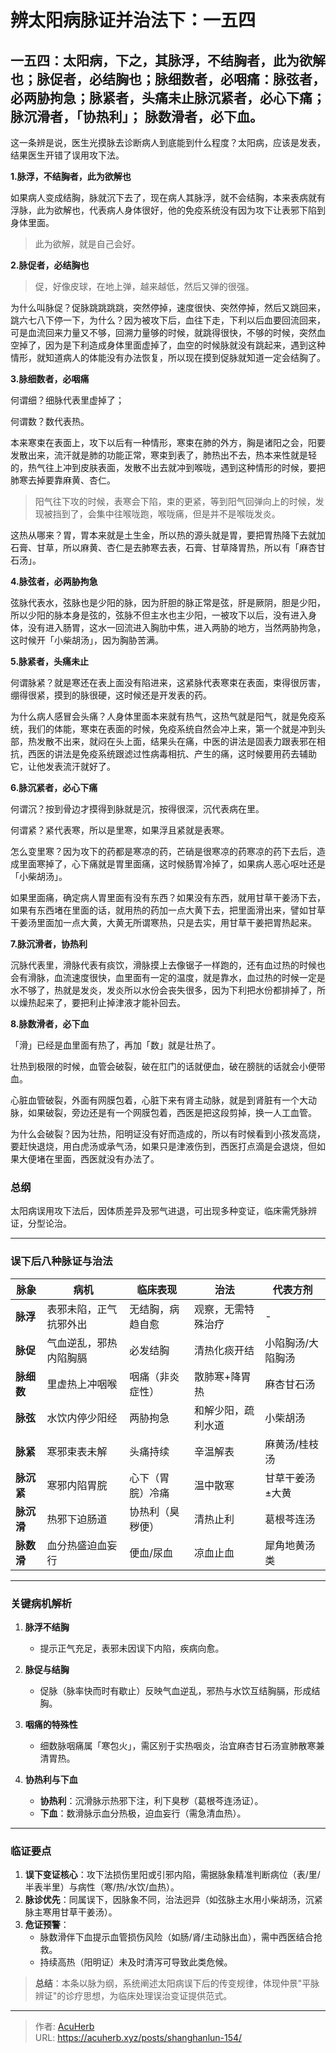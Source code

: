 # 辨太阳病脉证并治法下：一五四


## 一五四：太阳病，下之，其脉浮，不结胸者，此为欲解也；脉促者，必结胸也；脉细数者，必咽痛：脉弦者，必两胁拘急；脉紧者，头痛未止脉沉紧者，必心下痛；脉沉滑者，「协热利」； 脉数滑者，必下血。

<!--more-->

这一条辨是说，医生光摸脉去诊断病人到底能到什么程度？太阳病，应该是发表，结果医生开错了误用攻下法。

**1.脉浮，不结胸者，此为欲解也**

如果病人变成结胸，脉就沉下去了，现在病人其脉浮，就不会结胸，本来表病就有浮脉，此为欲解也，代表病人身体很好，他的免疫系统没有因为攻下让表邪下陷到身体里面。

> 此为欲解，就是自己会好。

**2.脉促者，必结胸也**

> 促，好像皮球，在地上弹，越来越低，然后又弹的很强。

为什么叫脉促？促脉跳跳跳跳，突然停掉，速度很快、突然停掉，然后又跳回来，跳六七八下停一下，为什么？因为被攻下后，血往下走，下利以后血要回流回来，可是血流回来力量又不够，回溯力量够的时候，就跳得很快，不够的时候，突然血空掉了，因为是下利造成身体里面虚掉了，血空的时候脉就没有跳起来，遇到这种情形，就知道病人的体能没有办法恢复，所以现在摸到促脉就知道一定会结胸了。

**3.脉细数者，必咽痛**

何谓细？细脉代表里虚掉了；

何谓数？数代表热。

本来寒束在表面上，攻下以后有一种情形，寒束在肺的外方，胸是诸阳之会，阳要发散出来，流汗就是肺的功能正常，寒束到表了，肺热出不去，热本来性就是轻的，热气往上冲到皮肤表面，发散不出去就冲到喉咙，遇到这种情形的时候，要把肺寒去掉要靠麻黄、杏仁。

> 阳气往下攻的时候，表寒会下陷，束的更紧，等到阳气回弹向上的时候，发现被挡到了，会集中往喉咙跑，喉咙痛，但是并不是喉咙发炎。

这热从哪来？胃，胃本来就是土生金，所以热的源头就是胃，要把胃热降下去就加石膏、甘草，所以麻黄、杏仁是去肺寒去表，石膏、甘草降胃热，所以有「麻杏甘石汤」。

**4.脉弦者，必两胁拘急**

弦脉代表水，弦脉也是少阳的脉，因为肝胆的脉正常是弦，肝是厥阴，胆是少阳，所以少阳的脉本身是弦的，弦脉不但主水也主少阳，一被攻下以后，没有进入身体，没有进入肠胃，这水一回流进入胸肋中焦，进入两胁的地方，当然两胁拘急，这时候开「小柴胡汤」，因为胸胁苦满。

**5.脉紧者，头痛未止**

何谓脉紧？就是寒还在表上面没有陷进来，这紧脉代表寒束在表面，束得很厉害，绷得很紧，摸到的脉很硬，这时候还是开发表的药。

为什么病人感冒会头痛？人身体里面本来就有热气，这热气就是阳气，就是免疫系统，我们的体能，寒束在表面的时候，免疫系统自然会冲上来，第一个就是冲到头部，热发散不出来，就闷在头上面，结果头在痛，中医的讲法是固表力跟表邪在相抗，西医的讲法是免疫系统跟滤过性病毒相抗、产生的痛，这时候要用药去辅助它，让他发表流汗就好了。

**6.脉沉紧者，必心下痛**

何谓沉？按到骨边才摸得到脉就是沉，按得很深，沉代表病在里。

何谓紧？紧代表寒，所以是里寒，如果浮且紧就是表寒。

怎么变里寒？因为攻下的药都是寒凉的药，芒硝是很寒凉的药寒凉的药下去后，造成里面寒掉了，心下痛就是胃里面痛，这时候肠胃冷掉了，如果病人恶心呕吐还是「小柴胡汤」。

如果里面痛，确定病人胃里面有没有东西？如果没有东西，就用甘草干姜汤下去，如果有东西堵在里面的话，就用热的药加一点大黄下去，把里面滑出来，譬如甘草干姜汤里面加一点大黄，大黄无所谓寒热，只是去实，用甘草干姜把胃热起来。

**7.脉沉滑者，协热利**

沉脉代表里，滑脉代表有痰饮，滑脉摸上去像锯子一样跑的，还有血过热的时候也会有滑脉，血流速度很快，血里面有一定的温度，就是靠水，血过热的时候一定是水不够了，热就是发炎，发炎所以水份会丧失很多，因为下利把水份都排掉了，所以燥热起来了，要把利止掉津液才能补回去。

**8.脉数滑者，必下血**

「滑」已经是血里面有热了，再加「数」就是壮热了。

壮热到极限的时候，血管会破裂，破在肛门的话就便血，破在膀胱的话就会小便带血。

心脏血管破裂，外面有网膜包着，心脏下来有肾主动脉，就是到肾脏有一个大动脉，如果破裂，旁边还是有一个网膜包着，西医是把这段剪掉，换一人工血管。

为什么会破裂？因为壮热，阳明证没有好而造成的，所以有时候看到小孩发高烧，要赶快退烧，用白虎汤或承气汤，如果只是津液伤到，西医打点滴是会退烧，但如果大便堵在里面，西医就没有办法了。

### **总纲**
太阳病误用攻下法后，因体质差异及邪气进退，可出现多种变证，临床需凭脉辨证，分型论治。

---

### **误下后八种脉证与治法**

| **脉象**  | **病机**                 | **临床表现**       | **治法**               | **代表方剂**       |
|-----------|--------------------------|--------------------|------------------------|--------------------|
| **脉浮**  | 表邪未陷，正气抗邪外出  | 无结胸，病趋自愈  | 观察，无需特殊治疗     | -                  |
| **脉促**  | 气血逆乱，邪热内陷胸膈  | 必发结胸          | 清热化痰开结           | 小陷胸汤/大陷胸汤 |
| **脉细数**| 里虚热上冲咽喉          | 咽痛（非炎症性）  | 散肺寒+降胃热          | 麻杏甘石汤        |
| **脉弦**  | 水饮内停少阳经          | 两胁拘急          | 和解少阳，疏利水道     | 小柴胡汤          |
| **脉紧**  | 寒邪束表未解            | 头痛持续          | 辛温解表               | 麻黄汤/桂枝汤     |
| **脉沉紧**| 寒邪内陷胃脘            | 心下（胃脘）冷痛  | 温中散寒               | 甘草干姜汤±大黄   |
| **脉沉滑**| 热邪下迫肠道            | 协热利（臭秽便）  | 清热止利               | 葛根芩连汤        |
| **脉数滑**| 血分热盛迫血妄行        | 便血/尿血         | 凉血止血               | 犀角地黄汤类      |

---

### **关键病机解析**

1. **脉浮不结胸**  
   - 提示正气充足，表邪未因误下内陷，疾病向愈。

2. **脉促与结胸**  
   - 促脉（脉率快而时有歇止）反映气血逆乱，邪热与水饮互结胸膈，形成结胸。

3. **咽痛的特殊性**  
   - 细数脉咽痛属「寒包火」，需区别于实热咽炎，治宜麻杏甘石汤宣肺散寒兼清胃热。

4. **协热利与下血**  
   - **协热利**：沉滑脉示热邪下注，利下臭秽（葛根芩连汤证）。  
   - **下血**：数滑脉示血分热极，迫血妄行（需急清血热）。

---

### **临证要点**
1. **误下变证核心**：攻下法损伤里阳或引邪内陷，需据脉象精准判断病位（表/里/半表半里）与病性（寒/热/水饮/血热）。  
2. **脉诊优先**：同属误下，因脉象不同，治法迥异（如弦脉主水用小柴胡汤，沉紧脉主寒用甘草干姜汤）。  
3. **危证预警**：  
   - 脉数滑伴下血提示血管损伤风险（如肠/肾/主动脉出血），需中西医结合抢救。  
   - 持续高热（阳明证）未及时清泻可导致此类危候。

> **总结**：本条以脉为纲，系统阐述太阳病误下后的传变规律，体现仲景"平脉辨证"的诊疗思想，为临床处理误治变证提供范式。

---

> 作者: [AcuHerb](https://acuherb.xyz)  
> URL: https://acuherb.xyz/posts/shanghanlun-154/  

